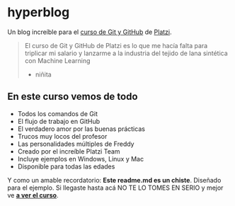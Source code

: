 # hyperblog
Un blog increíble para el [curso de Git y GitHub](https://platzi.com/cursos/git-github) de [Platzi](https://platzi.com/ "Platzi").
>El curso de Git y GitHub de Platzi es lo que me hacía falta para triplicar mi salario y lanzarme a la industria del tejido de lana sintética con Machine Learning
> - niñita

## En este curso vemos de todo
* Todos los comandos de Git
* El flujo de trabajo en GitHub
* El verdadero amor por las buenas prácticas
* Trucos muy locos del profesor
* Las personalidades múltiples de Freddy
* Creado por el increíble Platzi Team
* Incluye ejemplos en Windows, Linux y Mac
* Disponible para todas las edades

Y como un amable recordatorio: **Este readme.md es un chiste**. Diseñado para el ejemplo. Si llegaste hasta acá NO TE LO TOMES EN SERIO y mejor ve [**a ver el curso**](https://platzi.com/cursos/git-github "a ver el curso").